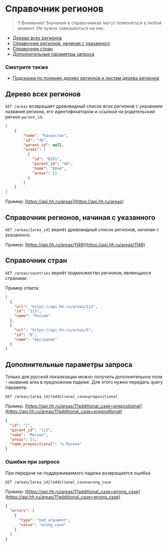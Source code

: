 # Справочник регионов

> ‼️ Внимание! Значения в справочниках могут поменяться в любой момент. Не нужно завязываться на них.

* [Дерево всех регионов](#areas)
* [Справочник регионов, начиная с указанного](#item)
* [Справочник стран](#countries)
* [Дополнительные параметры запроса](#additional_parameters)

### Смотрите также

* [Подсказки по полному дереву регионов и листам дерева регионов](suggests.md#areas)


<a name="areas"></a>
## Дерево всех регионов

`GET /areas` возвращает древовидный список всех регионов с указанием названия
региона, его идентификатором и ссылкой на родительский регион `parent_id`.

```json
[
    {
        "name": "Казахстан",
        "id": "40",
        "parent_id": null,
        "areas": [
          {
            "id": "6251",
            "parent_id": "40",
            "name": "Абай",
            "areas": []
          }
        ]
    }
]
```

Пример: [https://api.hh.ru/areas](https://api.hh.ru/areas)


<a name="item"></a>
## Справочник регионов, начиная с указанного

`GET /areas/{area_id}` вернёт древовидный список регионов, начиная с указанного.

Пример: [https://api.hh.ru/areas/1146](https://api.hh.ru/areas/1146)


<a name="countries"></a>
## Справочник стран

`GET /areas/countries` вернёт подмножество регионов, являющихся странами.

Пример ответа:

```json
[
  {
    "url": "https://api.hh.ru/areas/113",
    "id": "113",
    "name": "Россия"
  },
  {
    "url": "https://api.hh.ru/areas/6",
    "id": "6",
    "name": "Австралия"
  }
]
```

<a name="additional_parameters"></a>
## Дополнительные параметры запроса

Только для русской локализации можно получить дополнительное поле - название area в предложном падеже. Для этого нужно передать query параметр:

`GET /areas/{area_id}?additional_case=prepositional`

Пример: [https://api.hh.ru/areas/1?additional_case=prepositional](https://api.hh.ru/areas/1?additional_case=prepositional)

```json
{
  "id": "1",
  "parent_id": "113",
  "name": "Москва",
  "areas": [],
  "name_prepositional": "в Москве"
}
```

### Ошибки при запросе

При передаче не поддерживаемого падежа возвращается ошибка

`GET /areas/{area_id}?additional_case=wrong_case`

Пример: [https://api.hh.ru/areas/1?additional_case=wrong_case](https://api.hh.ru/areas/1?additional_case=wrong_case)

```json
{
  "errors": [
    {
      "type": "bad_argument",
      "value": "wrong_case"
    }
  ]
}
```
